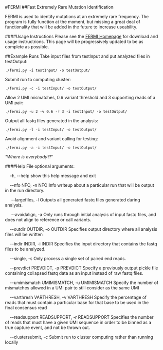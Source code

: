 #FERMI
##Fast Extremely Rare Mutation Identification

FERMI is used to identify mutations at an extremely rare frequency.
The program is fully function at the moment, but missing a great deal of 
functionality that will be added in the future to increase useability.

####Usage Instructions
Please see the [FERMI Homepage](http://liggettla.github.io/FERMI/) for
download and usage instructrions. This page will be progressively updated
to be as complete as possible.

##Example Runs
Take input files from testInput and put analyzed files in testOutput:

`./fermi.py -i testInput/ -o testOutput/`

Submit run to computing cluster:

`./fermi.py -c -i testInput/ -o testOutput/`

Allow 2 UMI mismatches, 0.6 variant threshold and 3 supporting reads of a UMI pair:

`./fermi.py -u 2 -v 0.6 -r 3 -i testInput/ -o testOutput/`

Output all fastq files generated in the analysis:

`./fermi.py -l -i testInput/ -o testOutput/`

Avoid alignment and variant calling for testing:

`./fermi.py -a -i testInput/ -o testOutput/`

*"Where is everybody?!"*

####Help File
optional arguments:

  &nbsp;&nbsp;&nbsp;&nbsp;-h, --help            show this help message and exit
  
  &nbsp;&nbsp;&nbsp;&nbsp;--nfo NFO, -n NFO     Info writeup about a particular run that will be
                        output in the run directory.
                        
 &nbsp;&nbsp;&nbsp;&nbsp; --largefiles, -l      Outputs all generated fastq files generated during
                        analysis.
                        
 &nbsp;&nbsp;&nbsp;&nbsp; --avoidalign, -a      Only runs through initial analysis of input fastq
                        files, and does not align to reference or call
                        variants.
                        
  &nbsp;&nbsp;&nbsp;&nbsp;--outdir OUTDIR, -o OUTDIR
                        Specifies output directory where all analysis files
                        will be written
                        
  &nbsp;&nbsp;&nbsp;&nbsp;--indir INDIR, -i INDIR
                        Specifies the input directory that contains the fastq
                        files to be analyzed.
                        
  &nbsp;&nbsp;&nbsp;&nbsp;--single, -s          Only process a single set of paired end reads.
  
  &nbsp;&nbsp;&nbsp;&nbsp;--prevdict PREVDICT, -p PREVDICT
                        Specify a previously output pickle file containing
                        collapsed fastq data as an input instead of raw fastq
                        files.
                        
  &nbsp;&nbsp;&nbsp;&nbsp;--umimismatch UMIMISMATCH, -u UMIMISMATCH
                        Specify the number of mismatches allowed in a UMI pair
                        to still consider as the same UMI
                        
  &nbsp;&nbsp;&nbsp;&nbsp;--varthresh VARTHRESH, -v VARTHRESH
                        Specify the percentage of reads that must contain a
                        particular base for that base to be used in the final
                        consensus read
                        
  &nbsp;&nbsp;&nbsp;&nbsp;--readsupport READSUPPORT, -r READSUPPORT
                        Specifies the number of reads that must have a given
                        UMI sequence in order to be binned as a true capture
                        event, and not be thrown out.
                        
  &nbsp;&nbsp;&nbsp;&nbsp;--clustersubmit, -c   Submit run to cluster computing rather than running
                        locally
